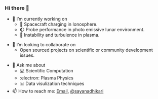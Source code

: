 ### Hi there 👋

- 🔭 I’m currently working on 
  - :rocket: Spacecraft charging in Ionosphere.
  - :moon: Probe performance in photo emissive lunar environment.
  - :ocean: Instability and turbulence in plasma.
<!-- - 🌱 I’m currently learning ... -->
- :handshake: I’m looking to collaborate on 
  - Open sourced projects on scientific or community development issues. 
<!-- - 🤔 I’m looking for help with ...-->
- 💬 Ask me about 
  - :computer: Scientific Computation
  - :electron: Plasma Physics
  - :bar_chart: Data visulization techniques
- 📫 How to reach me: [Email](mailto:sayanadhikari207@gmail.com), [@sayanadhikari](https://twitter.com/sayanadhikari)
<!-- - 😄 Pronouns: ...-->
<!-- - - ⚡ Fun fact: 	:man_cook: I like cooking...-->
<!-- -->
